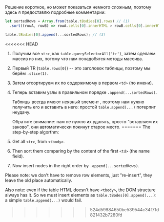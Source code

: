 Решение короткое, но может показаться немного сложным, поэтому здесь я предоставлю подробные комментарии:


```js
let sortedRows = Array.from(table.tBodies[0].rows) // (1)
  .sort((rowA, rowB) => rowA.cells[0].innerHTML > rowB.cells[0].innerHTML ? 1 : -1); // (2)

table.tBodies[0].append(...sortedRows); // (3)
```

<<<<<<< HEAD
1. Получим все `<tr>`, как `table.querySelectorAll('tr')`, затем сделаем массив из них, потому что нам понадобятся методы массива.
2. Первый TR (`table.rows[0]`) -- это заголовок таблицы, поэтому мы берём `.slice(1)`.
3. Затем отсортируем их по содержимому в первом `<td>` (по имени).
4. Теперь вставим узлы в правильном порядке `.append(...sortedRows)`.

    Таблицы всегда имеют неявный элемент <tbody>, поэтому нам нужно получить его и вставить в него: простой `table.append(...)` потерпит неудачу.

    Обратите внимание: нам не нужно их удалять, просто "вставляем их заново", они автоматически покинут старое место.
=======
The step-by-step algorthm:

1. Get all `<tr>`, from `<tbody>`.
2. Then sort them comparing by the content of the first `<td>` (the name field).
3. Now insert nodes in the right order by `.append(...sortedRows)`.

Please note: we don't have to remove row elements, just "re-insert", they leave the old place automatically.

Also note: even if the table HTML doesn't have `<tbody>`, the DOM structure always has it. So we must insert elements as `table.tBodes[0].append(...)`: a simple `table.append(...)` would fail.
>>>>>>> 524d59884650be539544c34f71d821432b7280fd
